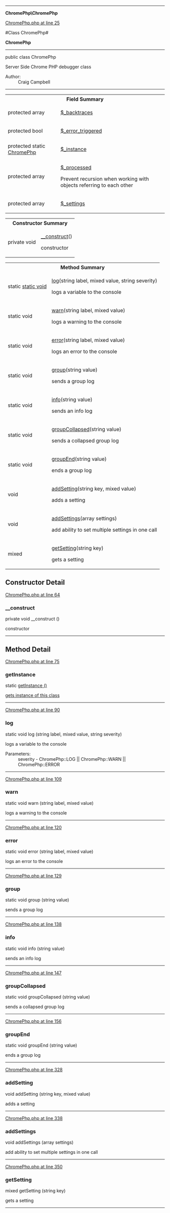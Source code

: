 

- - -

**ChromePhp\ChromePhp**


<a href="https://github.com/JeyDotC/Hirudo/blob/master/ChromePhp.php#L25" >ChromePhp.php at line 25</a>

#Class ChromePhp#

**ChromePhp**




- - -

<p class="signature"><span class='k'>public  class</span> <span class='nx'>ChromePhp</span></p>

<div class="comment" id="overview_description"><p>Server Side Chrome PHP debugger class</p></div>

<dl>
<dt>Author:</dt>
<dd>Craig Campbell <iamcraigcampbell@gmail.com></dd>
</dl>


- - -



<table id="summary_field">
<tr><th colspan="2">Field Summary</th></tr>
<tr>
<td><span class='k'>protected </span> <span class='nx'>array</span></td>
<td class="description"><p class="name" ><a href="#_backtraces"> $_backtraces</a>
                                </p><p class="description"></p></td>
</tr>
<tr>
<td><span class='k'>protected </span> <span class='nx'>bool</span></td>
<td class="description"><p class="name" ><a href="#_error_triggered"> $_error_triggered</a>
                                </p><p class="description"></p></td>
</tr>
<tr>
<td><span class='k'>protected static </span> <span class='nx'><a href='https://github.com/JeyDotC/Hirudo-docs/blob/master/chromephp/chromephp.html'>ChromePhp</a></span></td>
<td class="description"><p class="name" ><a href="#_instance"> $_instance</a>
                                </p><p class="description"></p></td>
</tr>
<tr>
<td><span class='k'>protected </span> <span class='nx'>array</span></td>
<td class="description"><p class="name" ><a href="#_processed"> $_processed</a>
                                </p><p class="description">Prevent recursion when working with objects referring to each other</p></td>
</tr>
<tr>
<td><span class='k'>protected </span> <span class='nx'>array</span></td>
<td class="description"><p class="name" ><a href="#_settings"> $_settings</a>
                                </p><p class="description"></p></td>
</tr>
</table>

<table id="summary_constructor">
<tr><th colspan="2">Constructor Summary</th></tr>
<tr>
<td><span class='k'>private </span> <span class='nx'>void</span></td>
<td class="description"><p class="name"><a href="#__construct">__construct</a>()</p><p class="description">constructor</p></td>
</tr>
</table>

<table id="summary_method">
<tr><th colspan="2">Method Summary</th></tr>
<tr>
<td><span class='k'>static </span> <span class='nx'><a href='https://github.com/JeyDotC/Hirudo-docs/blob/master/chromephp/chromephp.html>ChromePhp</a></span></td>
<td class="description"><p class="name"><a href="#getinstance">getInstance</a>()</p><p class="description">gets instance of this class</p></td>
</tr>
<tr>
<td><span class='k'>static </span> <span class='nx'>void</span></td>
<td class="description"><p class="name"><a href="#log">log</a>(string label, mixed value, string severity)</p><p class="description">logs a variable to the console</p></td>
</tr>
<tr>
<td><span class='k'>static </span> <span class='nx'>void</span></td>
<td class="description"><p class="name"><a href="#warn">warn</a>(string label, mixed value)</p><p class="description">logs a warning to the console</p></td>
</tr>
<tr>
<td><span class='k'>static </span> <span class='nx'>void</span></td>
<td class="description"><p class="name"><a href="#error">error</a>(string label, mixed value)</p><p class="description">logs an error to the console</p></td>
</tr>
<tr>
<td><span class='k'>static </span> <span class='nx'>void</span></td>
<td class="description"><p class="name"><a href="#group">group</a>(string value)</p><p class="description">sends a group log</p></td>
</tr>
<tr>
<td><span class='k'>static </span> <span class='nx'>void</span></td>
<td class="description"><p class="name"><a href="#info">info</a>(string value)</p><p class="description">sends an info log</p></td>
</tr>
<tr>
<td><span class='k'>static </span> <span class='nx'>void</span></td>
<td class="description"><p class="name"><a href="#groupcollapsed">groupCollapsed</a>(string value)</p><p class="description">sends a collapsed group log</p></td>
</tr>
<tr>
<td><span class='k'>static </span> <span class='nx'>void</span></td>
<td class="description"><p class="name"><a href="#groupend">groupEnd</a>(string value)</p><p class="description">ends a group log</p></td>
</tr>
<tr>
<td><span class='k'></span> <span class='nx'>void</span></td>
<td class="description"><p class="name"><a href="#addsetting">addSetting</a>(string key, mixed value)</p><p class="description">adds a setting</p></td>
</tr>
<tr>
<td><span class='k'></span> <span class='nx'>void</span></td>
<td class="description"><p class="name"><a href="#addsettings">addSettings</a>(array settings)</p><p class="description">add ability to set multiple settings in one call</p></td>
</tr>
<tr>
<td><span class='k'></span> <span class='nx'>mixed</span></td>
<td class="description"><p class="name"><a href="#getsetting">getSetting</a>(string key)</p><p class="description">gets a setting</p></td>
</tr>
</table>

<h2 id="detail_method">Constructor Detail</h2>

<a href="https://github.com/JeyDotC/Hirudo/blob/master/ChromePhp.php#L64" >ChromePhp.php at line 64</a>

<h3 id="__construct">__construct</h3>
<span class='k'>private </span> <span class='nx'>void</span> <span class='nf'>__construct</span> ()

<div class="details">
<p>constructor</p>
</div>

- - -

<h2 id="detail_method">Method Detail</h2>

<a href="https://github.com/JeyDotC/Hirudo/blob/master/ChromePhp.php#L75" >ChromePhp.php at line 75</a>

<h3 id="getInstance()">getInstance</h3>
<span class='k'>static </span> <span class='nx'><a href='https://github.com/JeyDotC/Hirudo-docs/blob/master/chromephp/chromephp.html>ChromePhp</a></span> <span class='nf'>getInstance</span> ()

<div class="details">
<p>gets instance of this class</p>
</div>

- - -


<a href="https://github.com/JeyDotC/Hirudo/blob/master/ChromePhp.php#L90" >ChromePhp.php at line 90</a>

<h3 id="log()">log</h3>
<span class='k'>static </span> <span class='nx'>void</span> <span class='nf'>log</span> (string label, mixed value, string severity)

<div class="details">
<p>logs a variable to the console</p><dl>
<dt>Parameters:</dt>
<dd></dd>
<dd></dd>
<dd>severity - ChromePhp::LOG || ChromePhp::WARN || ChromePhp::ERROR</dd>
</dl>

</div>

- - -


<a href="https://github.com/JeyDotC/Hirudo/blob/master/ChromePhp.php#L109" >ChromePhp.php at line 109</a>

<h3 id="warn()">warn</h3>
<span class='k'>static </span> <span class='nx'>void</span> <span class='nf'>warn</span> (string label, mixed value)

<div class="details">
<p>logs a warning to the console</p>
</div>

- - -


<a href="https://github.com/JeyDotC/Hirudo/blob/master/ChromePhp.php#L120" >ChromePhp.php at line 120</a>

<h3 id="error()">error</h3>
<span class='k'>static </span> <span class='nx'>void</span> <span class='nf'>error</span> (string label, mixed value)

<div class="details">
<p>logs an error to the console</p>
</div>

- - -


<a href="https://github.com/JeyDotC/Hirudo/blob/master/ChromePhp.php#L129" >ChromePhp.php at line 129</a>

<h3 id="group()">group</h3>
<span class='k'>static </span> <span class='nx'>void</span> <span class='nf'>group</span> (string value)

<div class="details">
<p>sends a group log</p>
</div>

- - -


<a href="https://github.com/JeyDotC/Hirudo/blob/master/ChromePhp.php#L138" >ChromePhp.php at line 138</a>

<h3 id="info()">info</h3>
<span class='k'>static </span> <span class='nx'>void</span> <span class='nf'>info</span> (string value)

<div class="details">
<p>sends an info log</p>
</div>

- - -


<a href="https://github.com/JeyDotC/Hirudo/blob/master/ChromePhp.php#L147" >ChromePhp.php at line 147</a>

<h3 id="groupCollapsed()">groupCollapsed</h3>
<span class='k'>static </span> <span class='nx'>void</span> <span class='nf'>groupCollapsed</span> (string value)

<div class="details">
<p>sends a collapsed group log</p>
</div>

- - -


<a href="https://github.com/JeyDotC/Hirudo/blob/master/ChromePhp.php#L156" >ChromePhp.php at line 156</a>

<h3 id="groupEnd()">groupEnd</h3>
<span class='k'>static </span> <span class='nx'>void</span> <span class='nf'>groupEnd</span> (string value)

<div class="details">
<p>ends a group log</p>
</div>

- - -


<a href="https://github.com/JeyDotC/Hirudo/blob/master/ChromePhp.php#L328" >ChromePhp.php at line 328</a>

<h3 id="addSetting()">addSetting</h3>
<span class='k'></span> <span class='nx'>void</span> <span class='nf'>addSetting</span> (string key, mixed value)

<div class="details">
<p>adds a setting</p>
</div>

- - -


<a href="https://github.com/JeyDotC/Hirudo/blob/master/ChromePhp.php#L338" >ChromePhp.php at line 338</a>

<h3 id="addSettings()">addSettings</h3>
<span class='k'></span> <span class='nx'>void</span> <span class='nf'>addSettings</span> (array settings)

<div class="details">
<p>add ability to set multiple settings in one call</p>
</div>

- - -


<a href="https://github.com/JeyDotC/Hirudo/blob/master/ChromePhp.php#L350" >ChromePhp.php at line 350</a>

<h3 id="getSetting()">getSetting</h3>
<span class='k'></span> <span class='nx'>mixed</span> <span class='nf'>getSetting</span> (string key)

<div class="details">
<p>gets a setting</p>
</div>

- - -

